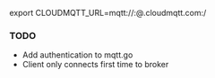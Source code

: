 export CLOUDMQTT_URL=mqtt://<user>:<pass>@<server>.cloudmqtt.com:<port>/<topic>


### TODO

- Add authentication to mqtt.go
- Client only connects first time to broker
